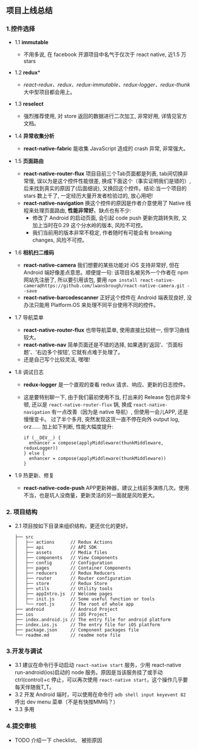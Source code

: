 ## 项目上线总结

### 1.控件选择

 * 1.1 **immutable**
    - 不用多说, 在 facebook 开源项目中名气于仅次于 react native, 近1.5 万 stars

 * 1.2 **redux***
    - _react-redux、redux、redux-immutable、redux-logger、redux-thunk_ 大中型项目都会用上。


 * 1.3 **reselect**
   - 强烈推荐使用, 对 store 返回的数据进行二次加工, 非常好用, 详情见官方文档。


 * 1.4 **异常收集分析**
   - **react-native-fabric** 能收集 JavaScript 造成的 crash 异常, 非常强大。

 * 1.5 **页面路由**
   - **react-native-router-flux** 项目目前三个Tab页面都是列表, tab间切换非常慢, 误以为是这个控件性能很差, 换成下面这个（事实证明我们是错的）, 后来找到真实的原因了(后面细说), 又换回这个控件。结论:当一个项目的 stars 数上千了, 一定经历大量开发者检验过的, 放心用吧!
   - **react-native-navigation** 换这个控件的原因是作者介意使用了 Native 线程来处理页面路由, **性能非常好**。缺点也有不少:
     - 修改了 Android 的启动页面, 会引起 code push 更新完跳转失败, 又加上当时在0.29 这个分水岭的版本, 风险不可控。
     - 我们当前用的版本非常不稳定, 作者随时有可能会有 breaking changes, 风险不可控。

 * 1.6 **相机扫二维码**
    - **react-native-camera** 我们想要的某些功能对 iOS 支持非常好, 但在 Android 端好像差点意思。顺便提一句: 该项目名被另外一个作者在 npm 网站先注册了, 所以要引用该包, 要用 `npm install react-native-camera@https://github.com/lwansbrough/react-native-camera.git --save`
    - **react-native-barcodescanner** 正好这个控件在 Android 端表现良好, 没办法只能用 Platform.OS 来处理不同平台使用不同的控件。

 * 1.7 导航菜单
    - **react-native-router-flux** 也带导航菜单, 使用直接比较统一, 但学习曲线较大。
    - **react-native-nav** 简单页面还是不错的选择, 如果遇到‘返回’、‘页面标题’、‘右边多个按钮’, 它就有点难于处理了。
    - 还是自己写个比较灵活, 嘿嘿!


 * 1.8 调试日志
    - **redux-logger** 是一个直观的查看 redux 请求、响应、更新的日志控件。
    - 这是要特别聊一下, 由于我们最初使用不当, 打出来的 Release 包也非常卡顿, 还以是 `react-native-router-flux` 锅, 换成 `react-native-navigation` 有一点改善（因为是 native 导航）, 但使用一会儿APP, 还是慢慢变卡。 过了半个多月, 突然发现这货一直不停在向外 output log, orz...... 加上如下判断, 性能大幅度提升:
    
        ```
        if (__DEV__) {
          enhancer = compose(applyMiddleware(thunkMiddleware, reduxLogger))
        } else {
          enhancer = compose(applyMiddleware(thunkMiddleware))
        }
        ```
 * 1.9 热更新、修复
    - **react-native-code-push** APP更新神器，建议上线前多演练几次。使用不当，也是坑人没商量，更新灵活的另一面就是风险更大。


### 2. 项目结构
* 2.1 项目按如下目录来组织结构，更还优化的更好。

    ```
    ├── src
    │   ├── actions      // Redux Actions
    │   ├── api          // API SDK
    │   ├── assets       // Media files
    │   ├── components   // View Components
    │   ├── config	     // Configuration
    │   ├── pages        // Container Components
    │   ├── reducers     // Redux Reducers
    │   ├── router       // Router configuration
    │   ├── store        // Redux Store
    │   ├── utils        // Utility tools
    │   ├── appIntro.js  // Welcome pages
    │   ├── init.js      // Some useful function or tools
    │   └── root.js      // The root of whole app
    ├── android          // Android Project
    ├── ios              // iOS Project
    ├── index.android.js // The entry file for android platform
    ├── index.ios.js     // The entry file for iOS platform
    ├── package.json     // Component packages file
    └── readme.md        // readme note file
    ```

### 3.开发与调试
* 3.1 建议在命令行手动启动 `react-native start` 服务，少用 react-native run-android(ios)启动的 node 服务。原因是当该服务挂了或手动 ctrl(control)+c 停止，可以再次使用 `react-native start`，这个操作几乎要每天伴随我T_T。
* 3.2 开发 Android 端时，可以使用在命令行 `adb shell input keyevent 82` 呼出 dev menu 菜单（不是有快按MM吗？）
* 3.3 多用 

### 4.提交审核
* TODO 介绍一下 checklist、 被拒原因










